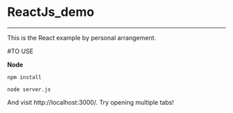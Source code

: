 # ReactJs_demo

----------
This is the React example by personal arrangement.

#TO USE

**Node**

    npm install
    
    node server.js

And visit http://localhost:3000/. Try opening multiple tabs!